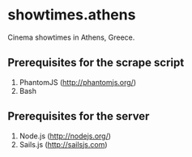 showtimes.athens
================
Cinema showtimes in Athens, Greece.


Prerequisites for the scrape script
------------------------------------------
1. PhantomJS (http://phantomjs.org/)
3. Bash


Prerequisites for the server
------------------------------------------
1. Node.js (http://nodejs.org/)
2. Sails.js (http://sailsjs.com)